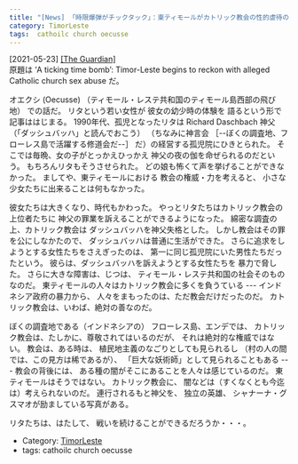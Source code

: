 ```yaml
---
title: "[News] 「時限爆弾がチックタック」：東ティモールがカトリック教会の性的虐待の存在を認知しはじめた ---これは大事件です"
category: TimorLeste
tags:  cathoilc church oecusse
---
```


[2021-05-23] [[The Guardian]](https://www.theguardian.com/world/2021/may/23/a-ticking-time-bomb-timor-leste-begins-to-reckon-with-alleged-catholic-church-sex-abuse)  
 原題は ‘A ticking time bomb’:
Timor-Leste begins to reckon with alleged
Catholic church sex abuse  だ。

 オエクシ (Oecusse)
（ティモール・レステ共和国のティモール島西部の飛び地）
での話だ。
リタという若い女性が
彼女の幼少時の体験を 語るという形で
記事ははじまる。
1990年代、孤児となったリタは
Richard Daschbach 神父（「ダッシュバッハ」と読んでおこう）
（ちなみに神言会
［--ぼくの調査地、フローレス島で活躍する修道会だ--］
だ）の経営する孤児院にひきとられた。
そこでは毎晩、女の子がとっかえひっかえ
神父の夜の伽を命ぜられるのだという。
もちろんリタもそうさせられた。
どの娘も怖くて声を挙げることができなかった。
ましてや、東ティモールにおける
教会の権威・力を考えると、
小さな少女たちに出来ることは何もなかった。

 彼女たちは大きくなり、時代もかわった。
やっとリタたちはカトリック教会の上位者たちに
神父の罪業を訴えることができるようになった。
綿密な調査の上、カトリック教会は
ダッシュバッハを神父失格とした。
しかし教会はその罪を公にしなかたので、
ダッシュバッハは普通に生活ができた。
さらに追求をしようとする女性たちをさえぎったのは、
第一に同じ孤児院にいた男性たちだったという。
彼らは、ダッシュバッハを訴えようとする女性たちを
暴力で脅した。
さらに大きな障害は、じつは、
ティモール・レステ共和国の社会そのものなのだ。
東ティモールの人々はカトリック教会に多くを負うている ---
インドネシア政府の暴力から、
人々をまもったのは、ただ教会だけだったのだ。
カトリック教会は、いわば、絶対の善なのだ。

 ぼくの調査地である（インドネシアの）
フローレス島、エンデでは、
カトリック教会は、たしかに、尊敬されてはいるのだが、
それは絶対的な権威ではない。
教会は、ある時は、
植民地主義のなごりとしても見られるし
（村の人の間では、この見方は稀であるが）、
「巨大な妖術師」として見られることもある ---
教会の背後には、
ある種の闇がそこにあることを人々は感じているのだ。
東ティモールはそうではない。
カトリック教会に、
闇などは（すくなくとも今迄は）考えられないのだ。
連行されるもと神父を、
独立の英雄、
シャナーナ・グスマオが励ましている写真がある。

 リタたちは、はたして、
戦いを続けることができるだろうか・・・。

- Category: [TimorLeste](/categories.html#TimorLeste)
- tags:  cathoilc church oecusse

